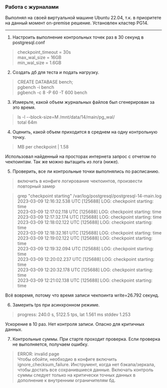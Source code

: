 ### Работа с журналами
Выполнял на своей виртуальной машине Ubuntu 22.04, т.к. в приоритете на данный момент on-premise решение. Установлен кластер PG14.
___
1. Настроить выполнение контрольных точек раз в 30 секунд в postgresql.conf

>checkpoint_timeout = 30s  
max_wal_size = 16GB  
min_wal_size = 1.6GB


2. Создать дб для теста и подать нагрузку.
>CREATE DATABASE bench;  
pgbench -i bench  
pgbench -c 8 -P 60 -T 600 bench

3. Измерьте, какой объем журнальных файлов был сгенерирован за это время.
>ls -l --block-size=M /mnt/data/14/main/pg_wal/  
>total 64m

4. Оценить, какой объем приходится в среднем на одну контрольную точку.
>MB per checkpoint   | 1.58  

Использовал найденный на просторах интернета запрос с отчетом по чекпоинтам. Так же можно вытащить из лога (ниже).

5. Проверить, все ли контрольные точки выполнялись по расписанию.
>включить в конфиге логирование чекпоинтов, произвести повторный замер  

>grep "checkpoint starting" /var/log/postgresql/postgresql-14-main.log  
2023-03-09 12:16:32.538 UTC [125688] LOG:  checkpoint starting: time  
2023-03-09 12:17:02.118 UTC [125688] LOG:  checkpoint starting: time  
2023-03-09 12:17:32.174 UTC [125688] LOG:  checkpoint starting: time  
2023-03-09 12:18:02.122 UTC [125688] LOG:  checkpoint starting: time  
2023-03-09 12:18:32.161 UTC [125688] LOG:  checkpoint starting: time  
2023-03-09 12:19:02.122 UTC [125688] LOG:  checkpoint starting: time  
2023-03-09 12:19:32.094 UTC [125688] LOG:  checkpoint starting: time  
2023-03-09 12:20:02.237 UTC [125688] LOG:  checkpoint starting: time  
2023-03-09 12:20:32.178 UTC [125688] LOG:  checkpoint starting: time  
2023-03-09 12:21:02.138 UTC [125688] LOG:  checkpoint starting: time  

Всё вовремя, потому что время записи чекпоинта write=26.792 секунд. 

6. Замерить tps при асинхронном режиме.
>progress: 240.0 s, 5122.5 tps, lat 1.561 ms stddev 1.253

Ускорение в 10 раз. Нет контроля записи. Опасно для критичных данных. 

7. Контрольные суммы.
При старте проходит проверка. Если проверка не выполняется, получаем ошибку. 
>ERROR: invalid page  
Чтобы обойти, необходио в конфиге включить ignore_checksum_failure. Инструмент, когда нет бэкапа/зеркала, чтобы достать все сохранившиеся данные. Включать контроль суммы следует только на критически точных данных в дополнение к внутренним ограничителям бд. 
